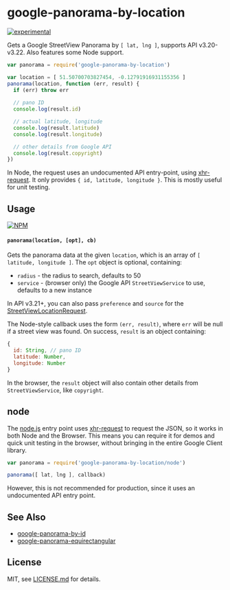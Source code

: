 # google-panorama-by-location

[![experimental](http://badges.github.io/stability-badges/dist/experimental.svg)](http://github.com/badges/stability-badges)

Gets a Google StreetView Panorama by `[ lat, lng ]`, supports API v3.20-v3.22. Also features some Node support.

```js
var panorama = require('google-panorama-by-location')

var location = [ 51.50700703827454, -0.12791916931155356 ]
panorama(location, function (err, result) {
  if (err) throw err
  
  // pano ID
  console.log(result.id)

  // actual latitude, longitude
  console.log(result.latitude)
  console.log(result.longitude)

  // other details from Google API
  console.log(result.copyright)
})
```

In Node, the request uses an undocumented API entry-point, using [xhr-request](https://www.npmjs.com/package/xhr-request). It only provides `{ id, latitude, longitude }`. This is mostly useful for unit testing.

## Usage

[![NPM](https://nodei.co/npm/google-panorama-by-location.png)](https://www.npmjs.com/package/google-panorama-by-location)

#### `panorama(location, [opt], cb)`

Gets the panorama data at the given `location`, which is an array of `[ latitude, longitude ]`. The `opt` object is optional, containing:

- `radius` - the radius to search, defaults to 50
- `service` - (browser only) the Google API `StreetViewService` to use, defaults to a new instance

In API v3.21+, you can also pass `preference` and `source` for the [StreetViewLocationRequest](https://developers.google.com/maps/documentation/javascript/3.exp/reference#StreetViewLocationRequest).

The Node-style callback uses the form `(err, result)`, where `err` will be null if a street view was found. On success, `result` is an object containing:

```js
{
  id: String, // pano ID
  latitude: Number,
  longitude: Number
}
```

In the browser, the `result` object will also contain other details from `StreetViewService`, like `copyright`. 

## node

The [node.js](./node.js) entry point uses [xhr-request](https://github.com/maxogden/xhr-request) to request the JSON, so it works in both Node and the Browser. This means you can require it for demos and quick unit testing in the browser, without bringing in the entire Google Client library. 

```js
var panorama = require('google-panorama-by-location/node')

panorama([ lat, lng ], callback)
```

However, this is not recommended for production, since it uses an undocumented API entry point.

## See Also

- [google-panorama-by-id](https://github.com/Jam3/google-panorama-by-id)
- [google-panorama-equirectangular](https://github.com/mattdesl/google-panorama-equirectangular)

## License

MIT, see [LICENSE.md](http://github.com/Jam3/google-panorama-by-location/blob/master/LICENSE.md) for details.
